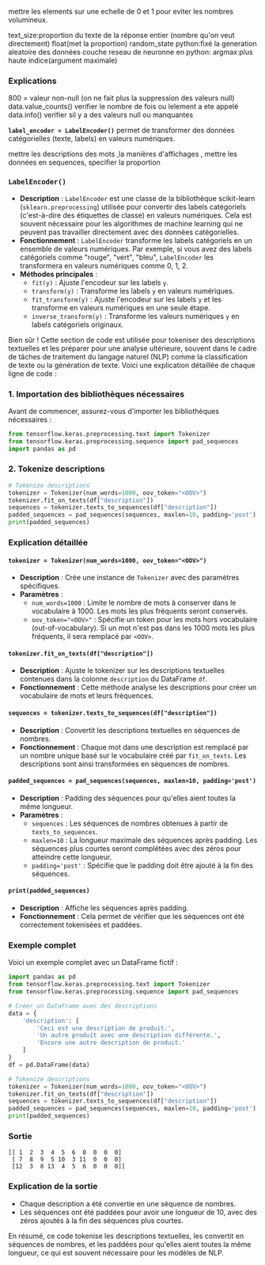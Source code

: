 mettre les elements sur une echelle de 0 
et 1 pour eviter les nombres volumineux.


  

text_size:proportion du texte de la réponse
entier (nombre qu'on veut directement)
float(met la proportion)
random_state python:fixé la generation aleatoire des données 
couche reseau de neuronne en python:
argmax:plus haute indice(argument maximale)







### Explications
800 = valeur non-null (on ne fait plus la suppression des valeurs null)
data.value_counts() verifier le nombre de fois ou lelement a ete appelé
data.info() verifier sil y a des valeurs null ou manquantes



 **`label_encoder = LabelEncoder()`** permet de transformer des données catégorielles (texte, labels) en valeurs numériques.

mettre les descriptions des mots ,la manières d'affichages , mettre les  données en sequences, specifier la proportion  






### `LabelEncoder()`
- **Description** : `LabelEncoder` est une classe de la bibliothèque scikit-learn (`sklearn.preprocessing`) utilisée pour convertir des labels catégoriels (c'est-à-dire des étiquettes de classe) en valeurs numériques. Cela est souvent nécessaire pour les algorithmes de machine learning qui ne peuvent pas travailler directement avec des données catégorielles.
- **Fonctionnement** : `LabelEncoder` transforme les labels catégoriels en un ensemble de valeurs numériques. Par exemple, si vous avez des labels catégoriels comme "rouge", "vert", "bleu", `LabelEncoder` les transformera en valeurs numériques comme 0, 1, 2.
- **Méthodes principales** :
  - `fit(y)` : Ajuste l'encodeur sur les labels `y`.
  - `transform(y)` : Transforme les labels `y` en valeurs numériques.
  - `fit_transform(y)` : Ajuste l'encodeur sur les labels `y` et les transforme en valeurs numériques en une seule étape.
  - `inverse_transform(y)` : Transforme les valeurs numériques `y` en labels catégoriels originaux.

 
 Bien sûr ! Cette section de code est utilisée pour tokeniser des descriptions textuelles et les préparer pour une analyse ultérieure, souvent dans le cadre de tâches de traitement du langage naturel (NLP) comme la classification de texte ou la génération de texte. Voici une explication détaillée de chaque ligne de code :

### 1. Importation des bibliothèques nécessaires

Avant de commencer, assurez-vous d'importer les bibliothèques nécessaires :

```python
from tensorflow.keras.preprocessing.text import Tokenizer
from tensorflow.keras.preprocessing.sequence import pad_sequences
import pandas as pd
```

### 2. Tokenize descriptions

```python
# Tokenize descriptions
tokenizer = Tokenizer(num_words=1000, oov_token="<OOV>")
tokenizer.fit_on_texts(df["description"])
sequences = tokenizer.texts_to_sequences(df["description"])
padded_sequences = pad_sequences(sequences, maxlen=10, padding='post')
print(padded_sequences)
```

### Explication détaillée

#### `tokenizer = Tokenizer(num_words=1000, oov_token="<OOV>")`

- **Description** : Crée une instance de `Tokenizer` avec des paramètres spécifiques.
- **Paramètres** :
  - `num_words=1000` : Limite le nombre de mots à conserver dans le vocabulaire à 1000. Les mots les plus fréquents seront conservés.
  - `oov_token="<OOV>"` : Spécifie un token pour les mots hors vocabulaire (out-of-vocabulary). Si un mot n'est pas dans les 1000 mots les plus fréquents, il sera remplacé par `<OOV>`.

#### `tokenizer.fit_on_texts(df["description"])`

- **Description** : Ajuste le tokenizer sur les descriptions textuelles contenues dans la colonne `description` du DataFrame `df`.
- **Fonctionnement** : Cette méthode analyse les descriptions pour créer un vocabulaire de mots et leurs fréquences.

#### `sequences = tokenizer.texts_to_sequences(df["description"])`

- **Description** : Convertit les descriptions textuelles en séquences de nombres.
- **Fonctionnement** : Chaque mot dans une description est remplacé par un nombre unique basé sur le vocabulaire créé par `fit_on_texts`. Les descriptions sont ainsi transformées en séquences de nombres.

#### `padded_sequences = pad_sequences(sequences, maxlen=10, padding='post')`

- **Description** : Padding des séquences pour qu'elles aient toutes la même longueur.
- **Paramètres** :
  - `sequences` : Les séquences de nombres obtenues à partir de `texts_to_sequences`.
  - `maxlen=10` : La longueur maximale des séquences après padding. Les séquences plus courtes seront complétées avec des zéros pour atteindre cette longueur.
  - `padding='post'` : Spécifie que le padding doit être ajouté à la fin des séquences.

#### `print(padded_sequences)`

- **Description** : Affiche les séquences après padding.
- **Fonctionnement** : Cela permet de vérifier que les séquences ont été correctement tokenisées et paddées.

### Exemple complet

Voici un exemple complet avec un DataFrame fictif :

```python
import pandas as pd
from tensorflow.keras.preprocessing.text import Tokenizer
from tensorflow.keras.preprocessing.sequence import pad_sequences

# Créer un DataFrame avec des descriptions
data = {
    'description': [
        'Ceci est une description de produit.',
        'Un autre produit avec une description différente.',
        'Encore une autre description de produit.'
    ]
}
df = pd.DataFrame(data)

# Tokenize descriptions
tokenizer = Tokenizer(num_words=1000, oov_token="<OOV>")
tokenizer.fit_on_texts(df["description"])
sequences = tokenizer.texts_to_sequences(df["description"])
padded_sequences = pad_sequences(sequences, maxlen=10, padding='post')
print(padded_sequences)
```

### Sortie

```
[[ 1  2  3  4  5  6  0  0  0  0]
 [ 7  8  9  5 10  3 11  0  0  0]
 [12  3  8 13  4  5  6  0  0  0]]
```

### Explication de la sortie

- Chaque description a été convertie en une séquence de nombres.
- Les séquences ont été paddées pour avoir une longueur de 10, avec des zéros ajoutés à la fin des séquences plus courtes.

En résumé, ce code tokenise les descriptions textuelles, les convertit en séquences de nombres, et les paddées pour qu'elles aient toutes la même longueur, ce qui est souvent nécessaire pour les modèles de NLP.

 
 